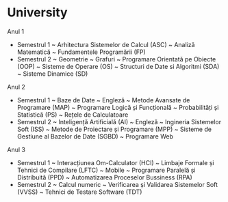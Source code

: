 # University

Anul 1
  * Semestrul 1
    ~ Arhitectura Sistemelor de Calcul (ASC)
    ~ Analiză Matematică
    ~ Fundamentele Programării (FP)
  * Semestrul 2
    ~ Geometrie
    ~ Grafuri
    ~ Programare Orientată pe Obiecte (OOP)
    ~ Sisteme de Operare (OS)
    ~ Structuri de Date si Algoritmi (SDA)
    ~ Sisteme Dinamice (SD)
    
Anul 2
  * Semestrul 1
    ~ Baze de Date
    ~ Engleză
    ~ Metode Avansate de Programare (MAP)
    ~ Programare Logică și Funcțională
    ~ Probabilități și Statistică (PS)
    ~ Rețele de Calculatoare
  * Semestrul 2
    ~ Inteligență Artificială (AI)
    ~ Engleză
    ~ Ingineria Sistemelor Soft (ISS)
    ~ Metode de Proiectare și Programare (MPP)
    ~ Sisteme de Gestiune al Bazelor de Date (SGBD)
    ~ Programare Web
    
Anul 3
  * Semestrul 1
    ~ Interacțiunea Om-Calculator (HCI)
    ~ Limbaje Formale și Tehnici de Compilare (LFTC)
    ~ Mobile
    ~ Programare Paralelă și Distribuită (PPD)
    ~ Automatizarea Proceselor Bussiness (RPA)
  * Semestrul 2
    ~ Calcul numeric
    ~ Verificarea și Validarea Sistemelor Soft (VVSS)
    ~ Tehnici de Testare Software (TDT)
